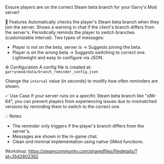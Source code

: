 Ensure players are on the correct Steam beta branch for your Garry's Mod server!

🧩 Features
Automatically checks the player's Steam beta branch when they join the server.
Shows a warning in chat if the client's branch differs from the server's.
Periodically reminds the player to switch branches (customizable interval).
Two types of messages:
- Player is not on the beta, server is → Suggests joining the beta.
- Player is on the wrong beta → Suggests switching to correct one.
Lightweight and easy to configure via JSON.

⚙️ Configuration
A config file is created at:
```garrysmod/data/branch_reminder_config.json```

Change the `interval` value (in seconds) to modify how often reminders are shown.

✅ Use Case
If your server runs on a specific Steam beta branch like "x86-64", you can prevent players from experiencing issues due to mismatched versions by reminding them to switch to the correct one.

💡 Notes
- The reminder only triggers if the player's branch differs from the server's.
- Messages are shown in the in-game chat.
- Clean and minimal implementation using native GMod functions.

Workshop: https://steamcommunity.com/sharedfiles/filedetails/?id=3542802362
